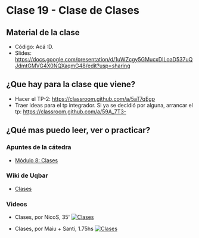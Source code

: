 # Clase 19 - Clase de Clases

## Material de la clase

- Código: Acá :D.
- Slides: https://docs.google.com/presentation/d/1uWZcgy5GMucxDILoaD537uQJdmtGMVG4X0NQXaqmG48/edit?usp=sharing

## ¿Que hay para la clase que viene?

- Hacer el TP-2: https://classroom.github.com/a/5aT7qEgp
- Traer ideas para el tp integrador. Si ya se decidió por alguna, arrancar el tp: https://classroom.github.com/a/59A_7T3-

## ¿Qué mas puedo leer, ver o practicar?

### Apuntes de la cátedra
- [Módulo 8: Clases](https://docs.google.com/document/d/1Dgq_PfCbJHO1M7dXe-vGXtj4mbEUWlYhfvQ2i0RWOsk/edit?usp=sharing)

### Wiki de Uqbar

- [Clases](https://wiki.uqbar.org/wiki/articles/clases.html)

### Videos

- Clases, por NicoS, 35'
[![Clases](https://img.youtube.com/vi/heOfUEb6uRQ/0.jpg)](https://youtu.be/heOfUEb6uRQ "Clases")


- Clases, por Maiu + Santi, 1.75hs
[![Clases](https://img.youtube.com/vi/-zakfxUDj-0/0.jpg)](https://youtu.be/-zakfxUDj-0 "Clases")
